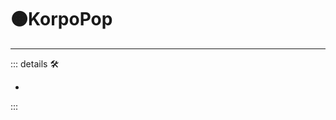# 🟠<motor>KorpoPop</motor>

---

<!-- =================================================== -->
<!-- =================================================== -->
<!-- =================================================== -->
<!-- =================================================== -->
<!-- =================================================== -->
::: details 🛠

-

:::
